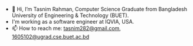 - 👋 Hi, I’m Tasnim Rahman, Computer Science Graduate from Bangladesh University of Engineering & Technology (BUET).
- I'm working as a software engineer at IQVIA, USA.
- 📫 How to reach me: tasnim282@gmail.com, 1605102@ugrad.cse.buet.ac.bd

<!---
Pistachio102/Pistachio102 is a ✨ special ✨ repository because its `README.md` (this file) appears on your GitHub profile.
You can click the Preview link to take a look at your changes.
--->
